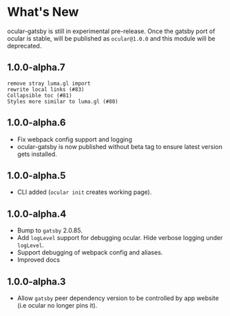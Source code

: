 # What's New

ocular-gatsby is still in experimental pre-release. Once the gatsby port of ocular is stable, will be published as `ocular@1.0.0` and this module will be deprecated.

## 1.0.0-alpha.7
    remove stray luma.gl import
    rewrite local links (#83)
    Collapsible toc (#81)
    Styles more similar to luma.gl (#80)

## 1.0.0-alpha.6
- Fix webpack config support and logging
- ocular-gatsby is now published without beta tag to ensure latest version gets installed.

## 1.0.0-alpha.5
- CLI added (`ocular init` creates working page).

## 1.0.0-alpha.4
- Bump to `gatsby` 2.0.85.
- Add `logLevel` support for debugging ocular. Hide verbose logging under `logLevel`.
- Support debugging of webpack config and aliases.
- Improved docs

## 1.0.0-alpha.3
- Allow `gatsby` peer dependency version to be controlled by app website (i.e ocular no longer pins it).

